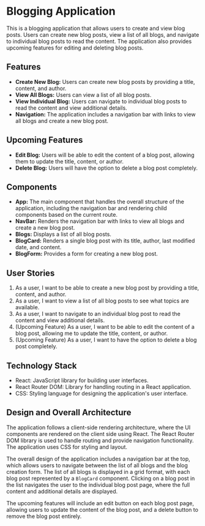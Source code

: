 # Blogging Application

This is a blogging application that allows users to create and view blog posts. Users can create new blog posts, view a list of all blogs, and navigate to individual blog posts to read the content. The application also provides upcoming features for editing and deleting blog posts.

## Features

- **Create New Blog:** Users can create new blog posts by providing a title, content, and author.
- **View All Blogs:** Users can view a list of all blog posts.
- **View Individual Blog:** Users can navigate to individual blog posts to read the content and view additional details.
- **Navigation:** The application includes a navigation bar with links to view all blogs and create a new blog post.

## Upcoming Features

- **Edit Blog:** Users will be able to edit the content of a blog post, allowing them to update the title, content, or author.
- **Delete Blog:** Users will have the option to delete a blog post completely.

## Components

- **App:** The main component that handles the overall structure of the application, including the navigation bar and rendering child components based on the current route.
- **NavBar:** Renders the navigation bar with links to view all blogs and create a new blog post.
- **Blogs:** Displays a list of all blog posts.
- **BlogCard:** Renders a single blog post with its title, author, last modified date, and content.
- **BlogForm:** Provides a form for creating a new blog post.

## User Stories

1. As a user, I want to be able to create a new blog post by providing a title, content, and author.
2. As a user, I want to view a list of all blog posts to see what topics are available.
3. As a user, I want to navigate to an individual blog post to read the content and view additional details.
4. (Upcoming Feature) As a user, I want to be able to edit the content of a blog post, allowing me to update the title, content, or author.
5. (Upcoming Feature) As a user, I want to have the option to delete a blog post completely.

## Technology Stack

- React: JavaScript library for building user interfaces.
- React Router DOM: Library for handling routing in a React application.
- CSS: Styling language for designing the application's user interface.

## Design and Overall Architecture

The application follows a client-side rendering architecture, where the UI components are rendered on the client side using React. The React Router DOM library is used to handle routing and provide navigation functionality. The application uses CSS for styling and layout.

The overall design of the application includes a navigation bar at the top, which allows users to navigate between the list of all blogs and the blog creation form. The list of all blogs is displayed in a grid format, with each blog post represented by a `BlogCard` component. Clicking on a blog post in the list navigates the user to the individual blog post page, where the full content and additional details are displayed.

The upcoming features will include an edit button on each blog post page, allowing users to update the content of the blog post, and a delete button to remove the blog post entirely.
